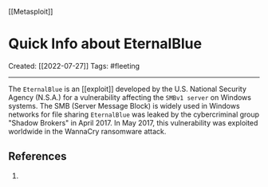 [[Metasploit]]

# Quick Info about EternalBlue
Created:  [[2022-07-27]]
Tags: #fleeting 

---
The `EternalBlue` is an [[exploit]] developed by the U.S. National Security Agency (N.S.A.) for a vulnerability affecting the `SMBv1 server` on Windows systems. 
The SMB (Server Message Block) is widely used in Windows networks for file sharing `EternalBlue` was leaked by the cybercriminal group "Shadow Brokers" in April 2017. 
In May 2017, this vulnerability was exploited worldwide in the WannaCry ransomware attack.












## References
1. 